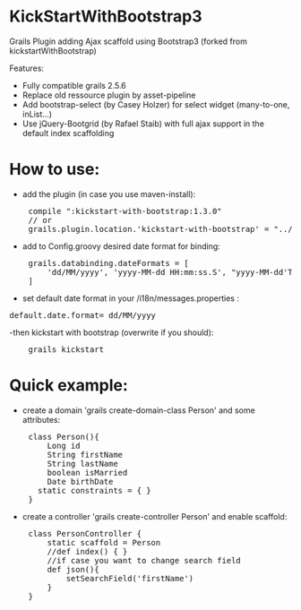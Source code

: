 # KickStartWithBootstrap3
Grails Plugin adding Ajax scaffold using Bootstrap3 (forked from kickstartWithBootstrap)

Features:
- Fully compatible grails 2.5.6
- Replace old ressource plugin by asset-pipeline
- Add bootstrap-select (by Casey Holzer) for select widget (many-to-one, inList...)
- Use jQuery-Bootgrid (by Rafael Staib) with full ajax support in the default index scaffolding

# How to use:
- add the plugin (in case you use maven-install):
<pre>
	compile ":kickstart-with-bootstrap:1.3.0"
	// or
	grails.plugin.location.'kickstart-with-bootstrap' = "../KickstartWithBootstrap3"
</pre>
- add to Config.groovy desired date format for binding:
<pre>
	grails.databinding.dateFormats = [
		'dd/MM/yyyy', 'yyyy-MM-dd HH:mm:ss.S', "yyyy-MM-dd'T'hh:mm:ss'Z'"
	]
</pre>
- set default date format in your /i18n/messages.properties :
<pre>
default.date.format= dd/MM/yyyy 
</pre>
-then kickstart with bootstrap (overwrite if you should):
<pre>
	grails kickstart
</pre>

# Quick example:
- create a domain 'grails create-domain-class Person' and some attributes:
<pre>
	class Person(){
		Long id
		String firstName
		String lastName
		boolean isMarried
		Date birthDate
	  static constraints = { }	
	}
</pre>
- create a controller 'grails create-controller Person' and enable scaffold:
<pre>
	class PersonController {
		static scaffold = Person
		//def index() { }
		//if case you want to change search field
		def json(){
			setSearchField('firstName')
		} 
	}
</pre>


